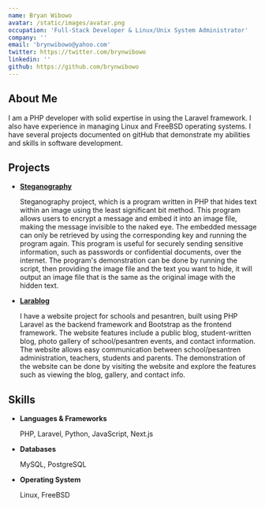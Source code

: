 ```yaml
---
name: Bryan Wibowo
avatar: /static/images/avatar.png
occupation: 'Full-Stack Developer & Linux/Unix System Administrator'
company: ''
email: 'brynwibowo@yahoo.com'
twitter: https://twitter.com/brynwibowo
linkedin: ''
github: https://github.com/brynwibowo
---
```


## About Me

I am a PHP developer with solid expertise in using the Laravel framework. I also have experience in
managing Linux and FreeBSD operating systems. I have several projects documented on gitHub that
demonstrate my abilities and skills in software development.

## Projects

- [**Steganography**](https://github.com/brynwibowo/stegano-lsb)

  Steganography project, which is a program written in PHP that hides text within an image using the least significant bit method. This program allows users to encrypt a message and embed it into an image file, making the message invisible to the naked eye. The embedded message can only be retrieved by using the corresponding key and running the program again. This program is useful for securely sending sensitive information, such as passwords or confidential documents, over the internet. The program's demonstration can be done by running the script, then providing the image file and the text you want to hide, it will output an image file that is the same as the original image with the hidden text.

- [**Larablog**](https://github.com/brynwibowo/larablog)

  I have a website project for schools and pesantren, built using PHP Laravel as the backend framework and Bootstrap as the frontend framework. The website features include a public blog, student-written blog, photo gallery of school/pesantren events, and contact information. The website allows easy communication between school/pesantren administration, teachers, students and parents. The demonstration of the website can be done by visiting the website and explore the features such as viewing the blog, gallery, and contact info.

## Skills

- **Languages & Frameworks**

  PHP, Laravel, Python, JavaScript, Next.js

- **Databases**

  MySQL, PostgreSQL

- **Operating System**

  Linux, FreeBSD
